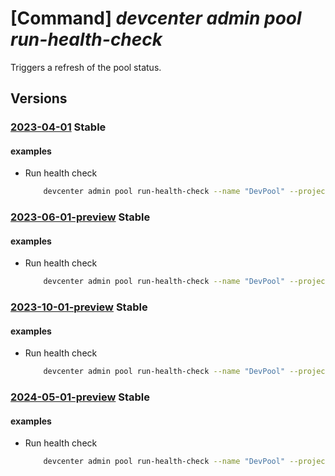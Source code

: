 # [Command] _devcenter admin pool run-health-check_

Triggers a refresh of the pool status.

## Versions

### [2023-04-01](/Resources/mgmt-plane/L3N1YnNjcmlwdGlvbnMve30vcmVzb3VyY2Vncm91cHMve30vcHJvdmlkZXJzL21pY3Jvc29mdC5kZXZjZW50ZXIvcHJvamVjdHMve30vcG9vbHMve30vcnVuaGVhbHRoY2hlY2tz/2023-04-01.xml) **Stable**

<!-- mgmt-plane /subscriptions/{}/resourcegroups/{}/providers/microsoft.devcenter/projects/{}/pools/{}/runhealthchecks 2023-04-01 -->

#### examples

- Run health check
    ```bash
        devcenter admin pool run-health-check --name "DevPool" --project-name "DevProject" --resource-group "rg1"
    ```

### [2023-06-01-preview](/Resources/mgmt-plane/L3N1YnNjcmlwdGlvbnMve30vcmVzb3VyY2Vncm91cHMve30vcHJvdmlkZXJzL21pY3Jvc29mdC5kZXZjZW50ZXIvcHJvamVjdHMve30vcG9vbHMve30vcnVuaGVhbHRoY2hlY2tz/2023-06-01-preview.xml) **Stable**

<!-- mgmt-plane /subscriptions/{}/resourcegroups/{}/providers/microsoft.devcenter/projects/{}/pools/{}/runhealthchecks 2023-06-01-preview -->

#### examples

- Run health check
    ```bash
        devcenter admin pool run-health-check --name "DevPool" --project-name "DevProject" --resource-group "rg1"
    ```

### [2023-10-01-preview](/Resources/mgmt-plane/L3N1YnNjcmlwdGlvbnMve30vcmVzb3VyY2Vncm91cHMve30vcHJvdmlkZXJzL21pY3Jvc29mdC5kZXZjZW50ZXIvcHJvamVjdHMve30vcG9vbHMve30vcnVuaGVhbHRoY2hlY2tz/2023-10-01-preview.xml) **Stable**

<!-- mgmt-plane /subscriptions/{}/resourcegroups/{}/providers/microsoft.devcenter/projects/{}/pools/{}/runhealthchecks 2023-10-01-preview -->

#### examples

- Run health check
    ```bash
        devcenter admin pool run-health-check --name "DevPool" --project-name "DevProject" --resource-group "rg1"
    ```

### [2024-05-01-preview](/Resources/mgmt-plane/L3N1YnNjcmlwdGlvbnMve30vcmVzb3VyY2Vncm91cHMve30vcHJvdmlkZXJzL21pY3Jvc29mdC5kZXZjZW50ZXIvcHJvamVjdHMve30vcG9vbHMve30vcnVuaGVhbHRoY2hlY2tz/2024-05-01-preview.xml) **Stable**

<!-- mgmt-plane /subscriptions/{}/resourcegroups/{}/providers/microsoft.devcenter/projects/{}/pools/{}/runhealthchecks 2024-05-01-preview -->

#### examples

- Run health check
    ```bash
        devcenter admin pool run-health-check --name "DevPool" --project-name "DevProject" --resource-group "rg1"
    ```
